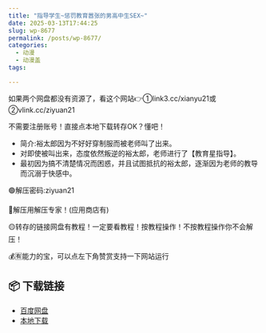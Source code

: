 ```yaml
---
title: "指导学生~惩罚教育嚣张的男高中生SEX~"
date: 2025-03-13T17:44:25
slug: wp-8677
permalink: /posts/wp-8677/
categories:
  - 动漫
  - 动漫盖
tags:

---
```


如果两个网盘都没有资源了，看这个网站👉①link3.cc/xianyu21或②vlink.cc/ziyuan21

不需要注册账号！直接点本地下载转存OK？懂吧！

*   简介:裕太郎因为不好好穿制服而被老师叫了出来。
*   对即使被叫出来，态度依然叛逆的裕太郎，老师进行了【教育星指导】。
*   最初因为搞不清楚情况而困惑，并且试图抵抗的裕太郎，逐渐因为老师的教导而沉溺于快感中。

🟢解压密码:ziyuan21

🔵解压用解压专家！(应用商店有)

🟡转存的链接网盘有教程！一定要看教程！按教程操作！不按教程操作你不会解压！

💰🈶能力的宝，可以点左下角赞赏支持一下网站运行

## 📦 下载链接
- [百度网盘](https://blziyuan21.com/pay-download/8677?key=aa12c44de1&down_id=0)
- [本地下载](https://blziyuan21.com/pay-download/8677?key=aa12c44de1&down_id=1)

